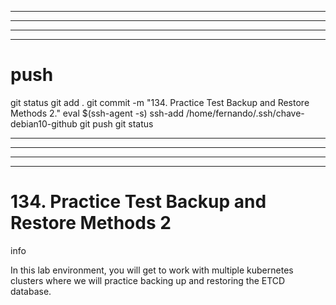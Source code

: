 

------------------------------------------------------------------------------------------------------------------------------------------------------
------------------------------------------------------------------------------------------------------------------------------------------------------
------------------------------------------------------------------------------------------------------------------------------------------------------
------------------------------------------------------------------------------------------------------------------------------------------------------
# push

git status
git add .
git commit -m "134. Practice Test Backup and Restore Methods 2."
eval $(ssh-agent -s)
ssh-add /home/fernando/.ssh/chave-debian10-github
git push
git status



------------------------------------------------------------------------------------------------------------------------------------------------------
------------------------------------------------------------------------------------------------------------------------------------------------------
------------------------------------------------------------------------------------------------------------------------------------------------------
------------------------------------------------------------------------------------------------------------------------------------------------------
# 134. Practice Test Backup and Restore Methods 2


info

In this lab environment, you will get to work with multiple kubernetes clusters where we will practice backing up and restoring the ETCD database.
